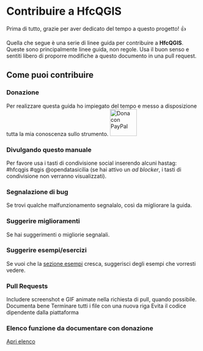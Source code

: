 # Contribuire a HfcQGIS 

Prima di tutto, grazie per aver dedicato del tempo a questo progetto! 👍

Quella che segue è una serie di linee guida per contribuire a **HfcQGIS**. Queste sono principalmente linee guida, non regole. Usa il buon senso e sentiti libero di proporre modifiche a questo documento in una pull request.

## Come puoi contribuire

### Donazione 
Per realizzare questa guida ho impiegato del tempo e messo a disposizione tutta la mia conoscenza sullo strumento. <a href="https://www.paypal.me/pigrecoinfinito" target="_blank"><img width="70" src="https://raw.githubusercontent.com/gbvitrano/HfcQGIS/master/img/PayPal.png" class="immagonobox" Title="Dona con PayPal" alt="Dona con PayPal" /></a>

### Divulgando questo manuale
Per favore usa i tasti di condivisione social inserendo alcuni hastag: #hfcqgis #qgis @opendatasicilia (se hai attivo un _ad blocker_, i tasti di condivisione non verranno visualizzati).

### Segnalazione di bug
Se trovi qualche malfunzionamento segnalalo, così da migliorare la guida.

### Suggerire miglioramenti
Se hai suggerimenti o migliorie segnalali.

### Suggerire esempi/esercizi
Se vuoi che la [sezione esempi](./esempi/index.html) cresca, suggerisci degli esempi che vorresti vedere.

### Pull Requests
Includere screenshot e GIF animate nella richiesta di pull, quando possibile.
Documenta bene
Terminare tutti i file con una nuova riga
Evita il codice dipendente dalla piattaforma

### Elenco funzione da documentare con donazione
[Apri elenco](../gr_funzioni/da_documentare.html)
